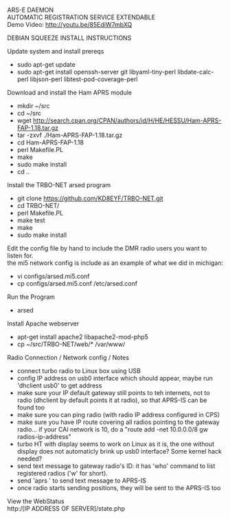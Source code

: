 ARS-E DAEMON  
AUTOMATIC REGISTRATION SERVICE EXTENDABLE  
Demo Video: http://youtu.be/85EdiW7mbXQ  

DEBIAN SQUEEZE INSTALL INSTRUCTIONS  

Update system and install prereqs
- sudo apt-get update  
- sudo apt-get install openssh-server git libyaml-tiny-perl libdate-calc-perl libjson-perl  libtest-pod-coverage-perl  

Download and install the Ham APRS module

- mkdir ~/src  
- cd ~/src  
- wget http://search.cpan.org/CPAN/authors/id/H/HE/HESSU/Ham-APRS-FAP-1.18.tar.gz  
- tar -zxvf ./Ham-APRS-FAP-1.18.tar.gz  
- cd Ham-APRS-FAP-1.18  
- perl Makefile.PL  
- make  
- sudo make install 
- cd ..  

Install the TRBO-NET arsed program  

- git clone https://github.com/KD8EYF/TRBO-NET.git  
- cd TRBO-NET/  
- perl Makefile.PL  
- make test  
- make  
- sudo make install  

Edit the config file by hand to include the DMR radio users you want to listen for.  
the mi5 network config is include as an example of what we did in michigan:  

- vi configs/arsed.mi5.conf  
- cp configs/arsed.mi5.conf /etc/arsed.conf  

Run the Program  

- arsed 

Install Apache webserver  
- apt-get install apache2 libapache2-mod-php5  
- cp ~/src/TRBO-NET/web/* /var/www/  

Radio Connection / Network config / Notes  

- connect turbo radio to Linux box using USB  
- config IP address on usb0 interface which should appear, maybe run 'dhclient usb0' to get address  
- make sure your IP default gateway still points to teh internets, not to radio (dhclient by default points it at radio), so that APRS-IS can be found too  
- make sure you can ping radio (with radio IP address configured in CPS)  
- make sure you have IP route covering all radios pointing to the gateway radio... if your CAI network is 10, do a "route add -net 10.0.0.0/8 gw radios-ip-address"  
- turbo HT with display seems to work on Linux as it is, the one without display does not automaticly brink up usb0 interface? Some kernel hack needed?  
- send text message to gateway radio's ID: it has 'who' command to list registered radios ('w' for short).  
- send 'aprs <callsign> <message>' to send text message to APRS-IS  
- once radio starts sending positions, they will be sent to the APRS-IS too  

View the WebStatus  
http:/[IP ADDRESS OF SERVER]/state.php  

